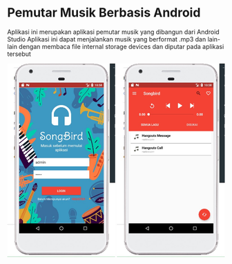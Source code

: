 # Pemutar Musik Berbasis Android
Aplikasi ini merupakan aplikasi pemutar musik yang dibangun dari Android Studio
Aplikasi ini dapat menjalankan musik yang berformat .mp3 dan lain-lain dengan membaca file internal storage devices dan diputar pada aplikasi tersebut

<p align="center">
<img src="https://github.com/rasyidmisbahuddin/Pemutar-Musik-Berbasis-Android/blob/main/app.jpeg" alt="drawing" width="250"/> <img src="https://github.com/rasyidmisbahuddin/Pemutar-Musik-Berbasis-Android/blob/main/app2.jpeg" alt="drawing" width="250"/>
<p/>

